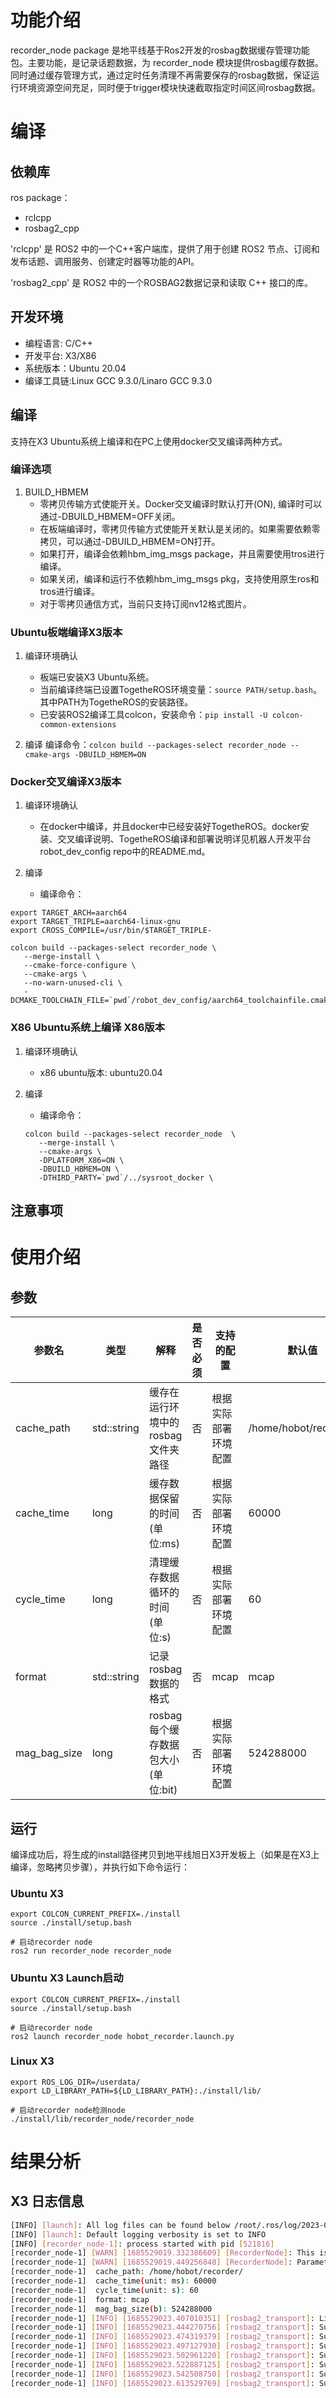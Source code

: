 # 功能介绍

recorder_node package 是地平线基于Ros2开发的rosbag数据缓存管理功能包。主要功能，是记录话题数据，为 recorder_node 模块提供rosbag缓存数据。同时通过缓存管理方式，通过定时任务清理不再需要保存的rosbag数据，保证运行环境资源空间充足，同时便于trigger模块快速截取指定时间区间rosbag数据。

# 编译

## 依赖库

ros package：

- rclcpp
- rosbag2_cpp

'rclcpp' 是 ROS2 中的一个C++客户端库，提供了用于创建 ROS2 节点、订阅和发布话题、调用服务、创建定时器等功能的API。

'rosbag2_cpp' 是 ROS2 中的一个ROSBAG2数据记录和读取 C++ 接口的库。

## 开发环境

- 编程语言: C/C++
- 开发平台: X3/X86
- 系统版本：Ubuntu 20.04
- 编译工具链:Linux GCC 9.3.0/Linaro GCC 9.3.0

## 编译

 支持在X3 Ubuntu系统上编译和在PC上使用docker交叉编译两种方式。

### 编译选项

1. BUILD_HBMEM
   - 零拷贝传输方式使能开关。Docker交叉编译时默认打开(ON), 编译时可以通过-DBUILD_HBMEM=OFF关闭。
   - 在板端编译时，零拷贝传输方式使能开关默认是关闭的。如果需要依赖零拷贝，可以通过-DBUILD_HBMEM=ON打开。
   - 如果打开，编译会依赖hbm_img_msgs package，并且需要使用tros进行编译。
   - 如果关闭，编译和运行不依赖hbm_img_msgs pkg，支持使用原生ros和tros进行编译。
   - 对于零拷贝通信方式，当前只支持订阅nv12格式图片。

### Ubuntu板端编译X3版本

1. 编译环境确认
   - 板端已安装X3 Ubuntu系统。
   - 当前编译终端已设置TogetheROS环境变量：`source PATH/setup.bash`。其中PATH为TogetheROS的安装路径。
   - 已安装ROS2编译工具colcon，安装命令：`pip install -U colcon-common-extensions`

2. 编译
 编译命令：`colcon build --packages-select recorder_node --cmake-args -DBUILD_HBMEM=ON`


### Docker交叉编译X3版本

1. 编译环境确认

   - 在docker中编译，并且docker中已经安装好TogetheROS。docker安装、交叉编译说明、TogetheROS编译和部署说明详见机器人开发平台 robot_dev_config repo中的README.md。

2. 编译

   - 编译命令：

```shell
export TARGET_ARCH=aarch64
export TARGET_TRIPLE=aarch64-linux-gnu
export CROSS_COMPILE=/usr/bin/$TARGET_TRIPLE-

colcon build --packages-select recorder_node \
   --merge-install \
   --cmake-force-configure \
   --cmake-args \
   --no-warn-unused-cli \
   -DCMAKE_TOOLCHAIN_FILE=`pwd`/robot_dev_config/aarch64_toolchainfile.cmake
```

### X86 Ubuntu系统上编译 X86版本

1. 编译环境确认

   - x86 ubuntu版本: ubuntu20.04

2. 编译

   - 编译命令：

   ```shell
   colcon build --packages-select recorder_node  \
      --merge-install \
      --cmake-args \
      -DPLATFORM_X86=ON \
      -DBUILD_HBMEM=ON \
      -DTHIRD_PARTY=`pwd`/../sysroot_docker \
   ```

## 注意事项

# 使用介绍

## 参数

| 参数名                 | 类型        | 解释                                        | 是否必须 | 支持的配置           | 默认值                        |
| ---------------------- | ----------- | ------------------------------------------- | -------- | -------------------- | ----------------------------- |
| cache_path  | std::string | 缓存在运行环境中的rosbag文件夹路径 | 否 | 根据实际部署环境配置 | /home/hobot/recorder/ |
| cache_time | long | 缓存数据保留的时间(单位:ms) | 否 | 根据实际部署环境配置 | 60000 |
| cycle_time | long | 清理缓存数据循环的时间(单位:s) | 否 | 根据实际部署环境配置 | 60 |
| format | std::string | 记录rosbag数据的格式 | 否 | mcap | mcap |
| mag_bag_size | long | rosbag每个缓存数据包大小(单位:bit) | 否 | 根据实际部署环境配置 | 524288000 |

## 运行

编译成功后，将生成的install路径拷贝到地平线旭日X3开发板上（如果是在X3上编译，忽略拷贝步骤），并执行如下命令运行：


### **Ubuntu X3**

```shell
export COLCON_CURRENT_PREFIX=./install
source ./install/setup.bash

# 启动recorder node
ros2 run recorder_node recorder_node

```

### **Ubuntu X3 Launch启动**

```shell
export COLCON_CURRENT_PREFIX=./install
source ./install/setup.bash

# 启动recorder node
ros2 launch recorder_node hobot_recorder.launch.py
```

### **Linux X3**

```shell
export ROS_LOG_DIR=/userdata/
export LD_LIBRARY_PATH=${LD_LIBRARY_PATH}:./install/lib/

# 启动recorder node检测node
./install/lib/recorder_node/recorder_node
```

# 结果分析

## X3 日志信息

```bash
[INFO] [launch]: All log files can be found below /root/.ros/log/2023-05-31-18-30-18-237313-ubuntu-521540
[INFO] [launch]: Default logging verbosity is set to INFO
[INFO] [recorder_node-1]: process started with pid [521816]
[recorder_node-1] [WARN] [1685529019.332386609] [RecorderNode]: This is hobot recorder node!
[recorder_node-1] [WARN] [1685529019.449256848] [RecorderNode]: Parameter:
[recorder_node-1]  cache_path: /home/hobot/recorder/
[recorder_node-1]  cache_time(unit: ms): 60000
[recorder_node-1]  cycle_time(unit: s): 60
[recorder_node-1]  format: mcap
[recorder_node-1]  mag_bag_size(b): 524288000
[recorder_node-1] [INFO] [1685529023.407010351] [rosbag2_transport]: Listening for topics...
[recorder_node-1] [INFO] [1685529023.444270756] [rosbag2_transport]: Subscribed to topic '/rosout'
[recorder_node-1] [INFO] [1685529023.474319379] [rosbag2_transport]: Subscribed to topic '/parameter_events'
[recorder_node-1] [INFO] [1685529023.497127930] [rosbag2_transport]: Subscribed to topic '/image_raw'
[recorder_node-1] [INFO] [1685529023.502961220] [rosbag2_transport]: Subscribed to topic '/image'
[recorder_node-1] [INFO] [1685529023.522887125] [rosbag2_transport]: Subscribed to topic '/hbmem_img0x22011208050701201313080305190b1b'
[recorder_node-1] [INFO] [1685529023.542508750] [rosbag2_transport]: Subscribed to topic '/camera_info'
[recorder_node-1] [INFO] [1685529023.613529769] [rosbag2_transport]: Subscribed to topic '/ai_msg_mono2d_trash_detection'
```